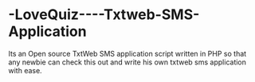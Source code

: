 -LoveQuiz----Txtweb-SMS-Application
===================================

Its an Open source TxtWeb SMS application script written in PHP so that any newbie can check this out and write his own txtweb sms application with ease.